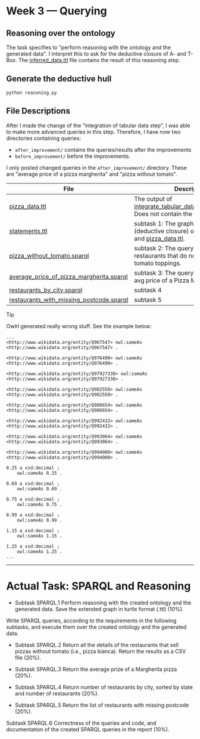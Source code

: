 # Week 3 — Querying

## Reasoning over the ontology

The task specifies to "perform reasoning with the ontology and the generated data". I interpret this to ask for the 
deductive closure of A- and T-Box. The [inferred_data.ttl](before_improvement/inferred_data.ttl) file contains the result of this reasoning
step.

## Generate the deductive hull
```shell
python reasoning.py
```

## File Descriptions
After I made the change of the "integration of tabular data step", I was able to make more advanced queries in this step.
Therefore, I have now two directories containing queries:
- `after_improvement/` contains the queries/results after the improvements
- `before_improvement/` before the improvements.

I only posted changed queries in the `after_improvement/` directory. These are "average price of a pizza margherita" and "pizza without tomato".

| File                                                                                 | Description                                                                                                                             |
|--------------------------------------------------------------------------------------|-----------------------------------------------------------------------------------------------------------------------------------------|
| [pizza_data.ttl](/week2/pizza_data.ttl)                                              | The output of [integrate_tabular_data_with_ontology.py](/week2/integrate_tabular_data_with_ontology.py). Does not contain the ontology. |
| [statements.ttl](before_improvement/statements.ttl)                                                     | subtask 1: The graph with all inferences (deductive closure) over the ontology and [pizza_data.ttl](/week2/pizza_data.ttl).             |
| [pizza_without_tomato.sparql](before_improvement/pizza_without_tomato.sparql)                           | subtask 2: The query which fetches all restaurants that do not offer Pizza with tomato toppings.                                        |
| [average_price_of_pizza_margherita.sparql](before_improvement/average_price_of_pizza_margherita.sparql) | subtask 3: The query which fetches the avg price of a Pizza Margherita                                                                  |
| [restaurants_by_city.sparql](before_improvement/restaurants_by_city.sparql)                             | subtask 4                                                                                                                               |
| [restaurants_with_missing_postcode.sparql](before_improvement/restaurants_with_missing_postcode.sparql) | subtask 5                                                                                                                               |


> [!TIP]
> Owlrl generated really wrong stuff. See the example below:

```turtle
...
<http://www.wikidata.org/entity/Q967547> owl:sameAs <http://www.wikidata.org/entity/Q967547> .

<http://www.wikidata.org/entity/Q976490> owl:sameAs <http://www.wikidata.org/entity/Q976490> .

<http://www.wikidata.org/entity/Q97927338> owl:sameAs <http://www.wikidata.org/entity/Q97927338> .

<http://www.wikidata.org/entity/Q982550> owl:sameAs <http://www.wikidata.org/entity/Q982550> .

<http://www.wikidata.org/entity/Q986654> owl:sameAs <http://www.wikidata.org/entity/Q986654> .

<http://www.wikidata.org/entity/Q992432> owl:sameAs <http://www.wikidata.org/entity/Q992432> .

<http://www.wikidata.org/entity/Q993064> owl:sameAs <http://www.wikidata.org/entity/Q993064> .

<http://www.wikidata.org/entity/Q994000> owl:sameAs <http://www.wikidata.org/entity/Q994000> .

0.25 a xsd:decimal ;
    owl:sameAs 0.25 .

0.69 a xsd:decimal ;
    owl:sameAs 0.69 .

0.75 a xsd:decimal ;
    owl:sameAs 0.75 .

0.99 a xsd:decimal ;
    owl:sameAs 0.99 .

1.15 a xsd:decimal ;
    owl:sameAs 1.15 .

1.25 a xsd:decimal ;
    owl:sameAs 1.25 .
...
```

---

# Actual Task: SPARQL and Reasoning

* Subtask SPARQL.1 Perform reasoning with the created ontology and the generated data. Save the extended graph in turtle format (.ttl) (10%).

Write SPARQL queries, according to the requirements in the following subtasks, and execute them over the created ontology and the generated data.

* Subtask SPARQL.2 Return all the details of the restaurants that sell pizzas without tomato (i.e., pizza bianca). Return the results as a CSV file (20%).

* Subtask SPARQL.3 Return the average prize of a Margherita pizza (20%).

* Subtask SPARQL.4 Return number of restaurants by city, sorted by state and number of restaurants (20%).

* Subtask SPARQL.5 Return the list of restaurants with missing postcode (20%).

Subtask SPARQL.6 Correctness of the queries and code, and documentation of the created SPARQL queries in the report (10%).